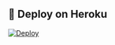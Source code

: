 ## 🚀 Deploy on Heroku 

[![Deploy](https://www.herokucdn.com/deploy/button.svg)](https://heroku.com/deploy?template=https://github.com/Darupary/kokospambot)


